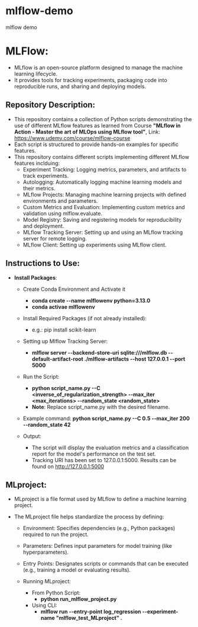 # mlflow-demo

mlflow demo

# MLFlow:

- MLflow is an open-source platform designed to manage the machine learning lifecycle.
- It provides tools for tracking experiments, packaging code into reproducible runs, and sharing and deploying models.

## Repository Description:

- This repository contains a collection of Python scripts demonstrating the use of different MLflow features as learned from Course **"MLflow in Action - Master the art of MLOps using MLflow tool"**, Link: https://www.udemy.com/course/mlflow-course
- Each script is structured to provide hands-on examples for specific features.
- This repository contains different scripts implementing different MLflow features inclduing:
  - Experiment Tracking: Logging metrics, parameters, and artifacts to track experiments.
  - Autologging: Automatically logging machine learning models and their metrics.
  - MLflow Projects: Managing machine learning projects with defined environments and parameters.
  - Custom Metrics and Evaluation: Implementing custom metrics and validation using mlflow.evaluate.
  - Model Registry: Saving and registering models for reproducibility and deployment.
  - MLflow Tracking Server: Setting up and using an MLflow tracking server for remote logging.
  - MLflow Client: Setting up experiments using MLflow client.

## Instructions to Use:

- **Install Packages**:

  - Create Conda Environment and Activate it
    - **conda create --name mlflowenv python=3.13.0**
    - **conda activae mlflowenv**
  - Install Required Packages (if not already installed):
    - e.g.: pip install scikit-learn
  - Setting up Mlflow Tracking Server:
    - **mlflow server --backend-store-uri sqlite:///mlflow.db --default-artifact-root ./mlflow-artifacts --host 127.0.0.1 --port 5000**
  - Run the Script:
    - **python script_name.py --C <inverse_of_regularization_strength> --max_iter <max_iterations> --random_state <random_state>**
    - **Note**: Replace script_name.py with the desired filename.
  - Example command:
    **python script_name.py --C 0.5 --max_iter 200 --random_state 42**

  - Output:
    - The script will display the evaluation metrics and a classification report for the model's performance on the test set.
    - Tracking URI has been set to 127.0.0.1:5000. Results can be found on http://127.0.0.1:5000

## MLproject:

- MLproject is a file format used by MLflow to define a machine learning project.
- The MLproject file helps standardize the process by defining:

  - Environment: Specifies dependencies (e.g., Python packages) required to run the project.
  - Parameters: Defines input parameters for model training (like hyperparameters).
  - Entry Points: Designates scripts or commands that can be executed (e.g., training a model or evaluating results).

  - Running MLproject:
    - From Python Script:
      - **python run_mlflow_project.py**
    - Using CLI:
      - **mlflow run --entry-point log_regression --experiment-name "mlflow_test_MLproject" .**

